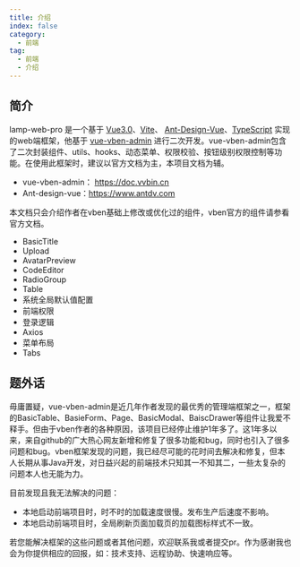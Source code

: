 ```yaml
---
title: 介绍
index: false
category:
  - 前端
tag:
  - 前端
  - 介绍
---
```


## 简介

lamp-web-pro 是一个基于 [Vue3.0](https://github.com/vuejs/core)、[Vite](https://github.com/vitejs/vite)、 [Ant-Design-Vue](https://www.antdv.com/)、[TypeScript](https://www.typescriptlang.org/) 实现的web端框架，他基于 [vue-vben-admin](https://github.com/vbenjs/vue-vben-admin) 进行二次开发。vue-vben-admin包含了二次封装组件、utils、hooks、动态菜单、权限校验、按钮级别权限控制等功能。在使用此框架时，建议以官方文档为主，本项目文档为辅。

- vue-vben-admin： https://doc.vvbin.cn
- Ant-design-vue：https://www.antdv.com

本文档只会介绍作者在vben基础上修改或优化过的组件，vben官方的组件请参看官方文档。

- BasicTitle
- Upload
- AvatarPreview
- CodeEditor
- RadioGroup
- Table
- 系统全局默认值配置
- 前端权限
- 登录逻辑
- Axios
- 菜单布局
- Tabs



## 题外话

毋庸置疑，vue-vben-admin是近几年作者发现的最优秀的管理端框架之一，框架的BasicTable、BasieForm、Page、BasicModal、BaiscDrawer等组件让我爱不释手。但由于vben作者的各种原因，该项目已经停止维护1年多了。这1年多以来，来自github的广大热心网友新增和修复了很多功能和bug，同时也引入了很多问题和bug。vben框架发现的问题，我已经尽可能的花时间去解决和修复，但本人长期从事Java开发，对日益兴起的前端技术只知其一不知其二，一些太复杂的问题本人也无能为力。

目前发现且我无法解决的问题：

- 本地启动前端项目时，时不时的加载速度很慢。发布生产后速度不影响。
- 本地启动前端项目时，全局刷新页面加载页的加载图标样式不一致。

若您能解决框架的这些问题或者其他问题，欢迎联系我或者提交pr。作为感谢我也会为你提供相应的回报，如：技术支持、远程协助、快速响应等。